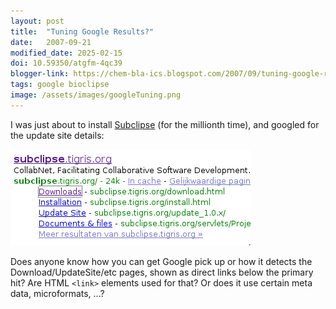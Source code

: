 ```yaml
---
layout: post
title:  "Tuning Google Results?"
date:   2007-09-21
modified_date: 2025-02-15
doi: 10.59350/atgfm-4qc39
blogger-link: https://chem-bla-ics.blogspot.com/2007/09/tuning-google-results.html
tags: google bioclipse
image: /assets/images/googleTuning.png
---
```


I was just about to install [Subclipse](http://subclipse.tigris.org/) (for the millionth time), and
googled for the update site details:

![](/assets/images/googleTuning.png)

Does anyone know how you can get Google pick up or how it detects the Download/UpdateSite/etc pages,
shown as direct links below the primary hit? Are HTML `<link>` elements used for that? Or does it use
certain meta data, microformats, ...?
